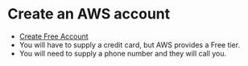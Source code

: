 # Create an AWS account


* [Create Free Account](https://aws.amazon.com/free/)
* You will have to supply a credit card, but AWS provides a Free tier.
* You will need to supply a phone number and they will call you.


